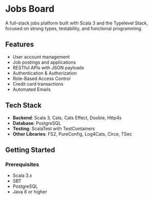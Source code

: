 # Jobs Board

A full-stack jobs platform built with Scala 3 and the Typelevel Stack, focused on strong types, testability, and functional programming.

## Features

- User account management
- Job postings and applications
- RESTful APIs with JSON payloads
- Authentication & Authorization
- Role-Based Access Control
- Credit card transactions
- Automated Emails

## Tech Stack

- **Backend**: Scala 3, Cats, Cats Effect, Doobie, Http4s
- **Database**: PostgreSQL
- **Testing**: ScalaTest with TestContainers
- **Other Libraries**: FS2, PureConfig, Log4Cats, Circe, TSec

## Getting Started

### Prerequisites

- Scala 3.x
- SBT
- PostgreSQL
- Java 8 or higher
